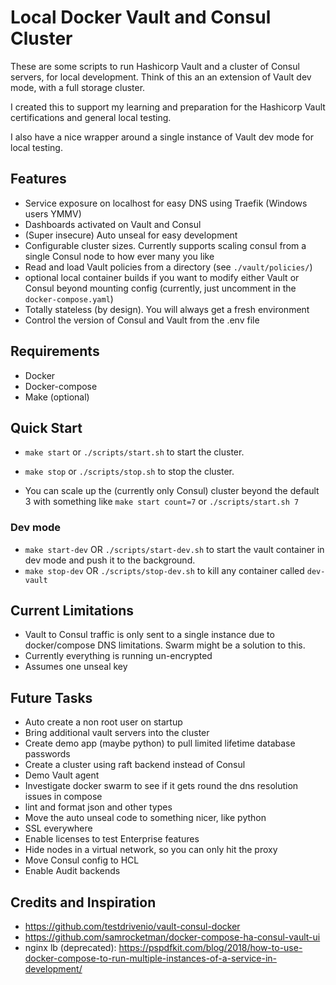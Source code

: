 # Local Docker Vault and Consul Cluster

These are some scripts to run Hashicorp Vault and a cluster of Consul servers, for local development. Think of this an an extension of Vault dev mode, with a full storage cluster.

I created this to support my learning and preparation for the Hashicorp Vault certifications and general local testing.

I also have a nice wrapper around a single instance of Vault dev mode for local testing.

## Features

* Service exposure on localhost for easy DNS using Traefik (Windows users YMMV)
* Dashboards activated on Vault and Consul
* (Super insecure) Auto unseal for easy development
* Configurable cluster sizes. Currently supports scaling consul from a single Consul node to how ever many you like
* Read and load Vault policies from a directory (see `./vault/policies/`)
* optional local container builds if you want to modify either Vault or Consul beyond mounting config (currently, just uncomment in the `docker-compose.yaml`)
* Totally stateless (by design). You will always get a fresh environment
* Control the version of Consul and Vault from the .env file

## Requirements

* Docker
* Docker-compose
* Make (optional)

## Quick Start

* `make start` or `./scripts/start.sh` to start the cluster.
* `make stop` or `./scripts/stop.sh` to stop the cluster.

* You can scale up the (currently only Consul) cluster beyond the default 3 with something like `make start count=7` or `./scripts/start.sh 7`

### Dev mode

* `make start-dev` OR `./scripts/start-dev.sh` to start the vault container in dev mode and push it to the background.
* `make stop-dev` OR `./scripts/stop-dev.sh` to kill any container called `dev-vault`

## Current Limitations

* Vault to Consul traffic is only sent to a single instance due to docker/compose DNS limitations. Swarm might be a solution to this.
* Currently everything is running un-encrypted
* Assumes one unseal key

## Future Tasks

* Auto create a non root user on startup
* Bring additional vault servers into the cluster
* Create demo app (maybe python) to pull limited lifetime database passwords
* Create a cluster using raft backend instead of Consul
* Demo Vault agent
* Investigate docker swarm to see if it gets round the dns resolution issues in compose
* lint and format json and other types
* Move the auto unseal code to something nicer, like python
* SSL everywhere
* Enable licenses to test Enterprise features
* Hide nodes in a virtual network, so you can only hit the proxy
* Move Consul config to HCL
* Enable Audit backends

## Credits and Inspiration
* https://github.com/testdrivenio/vault-consul-docker
* https://github.com/samrocketman/docker-compose-ha-consul-vault-ui
* nginx lb (deprecated): https://pspdfkit.com/blog/2018/how-to-use-docker-compose-to-run-multiple-instances-of-a-service-in-development/
